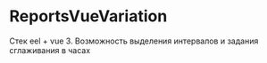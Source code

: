 # ReportsVueVariation
Стек eel + vue 3. Возможность выделения интервалов и задания сглаживания в часах
